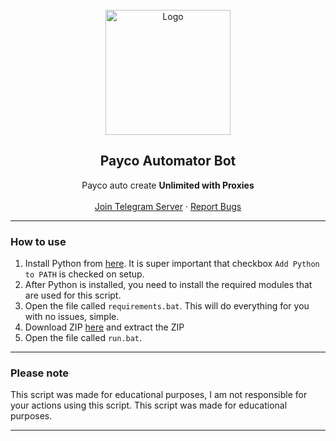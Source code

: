 <br/>
<div align="center">
  <a href="https://github.com/agathasangkara/Payco_temp">
    <img src="https://cdn6.aptoide.com/imgs/f/2/f/f2f38cb075803b8d27f68e24a7e8d299_icon.png?w=128" alt="Logo" width="200" height="200">
  </a>
  
  <h2 align="center">Payco Automator Bot</h3>

  <p align="center">
    Payco auto create <b>Unlimited with Proxies</b>
    <br />
    <br />
    <a href="https://t.me/chsangkara">Join Telegram Server</a>
    ·
    <a href="https://github.com/agathasangkara/Payco_temp/issues">Report Bugs</a>
    
  </p>
</div>
  
---------------------------------------

### How to use

1. Install Python from <a href="https://www.python.org/ftp/python/3.11.0/python-3.11.0-amd64.exe">here</a>. It is super important that checkbox `Add Python to PATH` is checked on setup.
2. After Python is installed, you need to install the required modules that are used for this script. 
3. Open the file called `requirements.bat`. This will do everything for you with no issues, simple.
4. Download ZIP <a href="https://github.com/agathasangkara/Payco_temp/archive/refs/heads/main.zip">here</a> and extract the ZIP
5. Open the file called `run.bat`.

---------------------------------------
### Please note

This script was made for educational purposes, I am not responsible for your actions using this script. This script was made for educational purposes.

---------------------------------------
